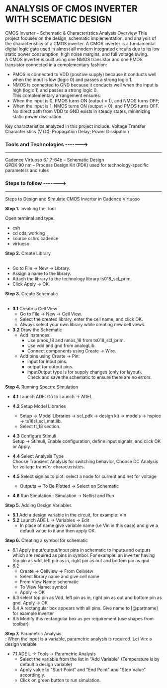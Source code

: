 # ANALYSIS OF CMOS INVERTER WITH SCEMATIC DESIGN

CMOS Inverter – Schematic & Characteristics Analysis
Overview
This project focuses on the design, schematic implementation, and analysis of the characteristics of a CMOS inverter. A CMOS inverter is a fundamental digital logic gate used in almost all modern integrated circuits due to its low static power consumption, high noise margins, and full voltage swing.<br>
A CMOS inverter is built using one NMOS transistor and one PMOS transistor connected in a complementary fashion:
- PMOS is connected to VDD (positive supply) because it conducts well when the input is low (logic 0) and passes a strong logic 1.<br>
- NMOS is connected to GND because it conducts well when the input is high (logic 1) and passes a strong logic 0.<br>
This complementary arrangement ensures:
- When the input is 0, PMOS turns ON (output = 1), and NMOS turns OFF;<br>
- When the input is 1, NMOS turns ON (output = 0), and PMOS turns OFF.<br>
No direct path from VDD to GND exists in steady states, minimizing static power dissipation.

Key characteristics analyzed in this project include:
Voltage Transfer Characteristics (VTC);
Propagation Delay;
Power Dissipation

### Tools and Technologies ------->
---
Cadence Virtuoso 6.1.7-64b – Schematic Design <br>
GPDK 90 nm – Process Design Kit (PDK) used for technology-specific parameters and rules

### Steps to follow ------->
---
Steps to Design and Simulate CMOS Inverter in Cadence Virtuoso<br>

**Step 1.** Invoking the Tool<br>

Open terminal and type:<br>
- csh<br>
- cd cds_working<br>
- source cshrc.cadence<br>
- virtuoso<br>

**Step 2.** Create Library<br>
<br>
- Go to File → New → Library.<br>
- Assign a name to the library.<br>
- Attach the library to the technology library ts018_scl_prim.<br>
- Click Apply → OK.<br>

**Step 3.** Create Schematic<br>
<br>
- **3.1** Create a Cell View<br>
    - Go to File → New → Cell View.<br>
    - Select the created library, enter the cell name, and click OK.<br>
    - Always select your own library while creating new cell views.<br>
- **3.2** Draw the Schematic<br>
    - Add instances:<br>
        - Use pmos_18 and nmos_18 from ts018_scl_prim.<br>
        - Use vdd and gnd from analogLib.<br>
        - Connect components using Create → Wire.<br>
    - Add pins using Create → Pin:<br>
        - input for input pins.<br>
        - output for output pins.<br>
        - inputOutput type is for supply changes (only for layout).<br>
Check and save the schematic to ensure there are no errors.<br>

**Step 4.** Running Spectre Simulation<br>
- **4.1** Launch ADE: Go to Launch → ADEL.<br>
- **4.2** Setup Model Libraries<br>
    -  Setup → Model Libraries → scl_pdk → design kit → models → hspice → ts18sl_scl_mat.lib.<br>
    -  Select tt_18 section.<br>

- **4.3** Configure Stimuli<br>
    Setup → Stimuli, Enable configuration, define input signals, and click OK or Apply.<br>

- **4.4** Select Analysis Type<br>
Choose Transient Analysis for switching behavior, Choose DC Analysis for voltage transfer characteristics.<br>
- **4.5** Select signlas to plot: select a node for current and net for voltage<br>
    - Outputs -> To Be Plotted -> Select on Schematic<br>
- **4.6** Run Simulation : Simulation -> Netlist and Run<br>

**Step 5.** Adding Design Variables<br>
- **5.1** Add a design variable in the circuit, for example: Vin <br>
- **5.2** Launch ADE L -> Variables -> Edit<br>
    - In place of name give variable name (i.e Vin in this case) and give a default value to it and then apply OK.<br>

**Step 6.** Creating a symbol for schematic<br>
- 6.1 Apply input/output/inout pins in schematic to inputs and outputs which are required as pins in symbol. For example: an inverter having top pin as vdd, left pin as in, right pin as out and bottom pin as gnd.
- 6.2<br>
    - Create -> Cellview -> From Cellview<br>
    - Select library name and give cell name<br>
    - From View Name: schematic<br>
    - To View Name: symbol<br>
    - Apply -> OK<br>
- 6.3 select top pin as Vdd, left pin as in, right pin as out and bottom pin as gnd. Apply -> OK<br>
- 6.4 A rectangular box appears with all pins. Give name to [@partname] for example inverter<br>
- 6.5 Modify this rectangular box as per requirement (use shapes from toolbar)<br>

**Step 7.** Parametric Analysis<br> : When the input is a variable, parametric analysis is required. Let Vin: a design variable
- 7.1 ADE L -> Tools -> Parametric Analysis
    - Select the variable from the list in "Add Variable" (Temperature is by default a design variable)
    - Apply value to "Start Point" and "End Point" and "Step Value" accordingly.
    - Click on green button to run simulation.
  
    
    
    
    
    
    
    
    
     

